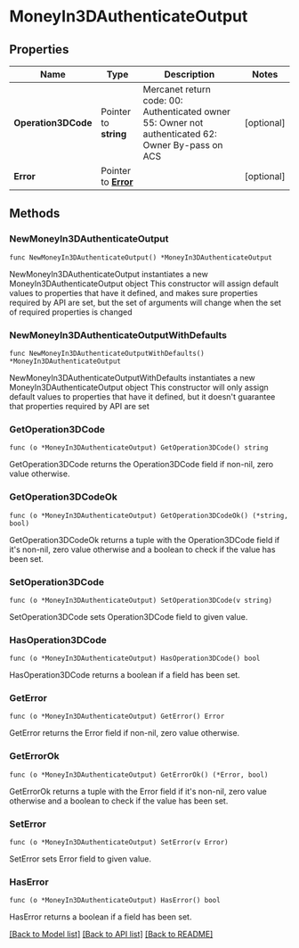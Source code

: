 # MoneyIn3DAuthenticateOutput

## Properties

Name | Type | Description | Notes
------------ | ------------- | ------------- | -------------
**Operation3DCode** | Pointer to **string** | Mercanet return code:  00: Authenticated owner  55: Owner not authenticated  62: Owner By-pass on ACS | [optional] 
**Error** | Pointer to [**Error**](Error.md) |  | [optional] 

## Methods

### NewMoneyIn3DAuthenticateOutput

`func NewMoneyIn3DAuthenticateOutput() *MoneyIn3DAuthenticateOutput`

NewMoneyIn3DAuthenticateOutput instantiates a new MoneyIn3DAuthenticateOutput object
This constructor will assign default values to properties that have it defined,
and makes sure properties required by API are set, but the set of arguments
will change when the set of required properties is changed

### NewMoneyIn3DAuthenticateOutputWithDefaults

`func NewMoneyIn3DAuthenticateOutputWithDefaults() *MoneyIn3DAuthenticateOutput`

NewMoneyIn3DAuthenticateOutputWithDefaults instantiates a new MoneyIn3DAuthenticateOutput object
This constructor will only assign default values to properties that have it defined,
but it doesn't guarantee that properties required by API are set

### GetOperation3DCode

`func (o *MoneyIn3DAuthenticateOutput) GetOperation3DCode() string`

GetOperation3DCode returns the Operation3DCode field if non-nil, zero value otherwise.

### GetOperation3DCodeOk

`func (o *MoneyIn3DAuthenticateOutput) GetOperation3DCodeOk() (*string, bool)`

GetOperation3DCodeOk returns a tuple with the Operation3DCode field if it's non-nil, zero value otherwise
and a boolean to check if the value has been set.

### SetOperation3DCode

`func (o *MoneyIn3DAuthenticateOutput) SetOperation3DCode(v string)`

SetOperation3DCode sets Operation3DCode field to given value.

### HasOperation3DCode

`func (o *MoneyIn3DAuthenticateOutput) HasOperation3DCode() bool`

HasOperation3DCode returns a boolean if a field has been set.

### GetError

`func (o *MoneyIn3DAuthenticateOutput) GetError() Error`

GetError returns the Error field if non-nil, zero value otherwise.

### GetErrorOk

`func (o *MoneyIn3DAuthenticateOutput) GetErrorOk() (*Error, bool)`

GetErrorOk returns a tuple with the Error field if it's non-nil, zero value otherwise
and a boolean to check if the value has been set.

### SetError

`func (o *MoneyIn3DAuthenticateOutput) SetError(v Error)`

SetError sets Error field to given value.

### HasError

`func (o *MoneyIn3DAuthenticateOutput) HasError() bool`

HasError returns a boolean if a field has been set.


[[Back to Model list]](../README.md#documentation-for-models) [[Back to API list]](../README.md#documentation-for-api-endpoints) [[Back to README]](../README.md)


